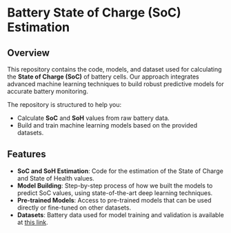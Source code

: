 # Battery State of Charge (SoC) Estimation

## Overview

This repository contains the code, models, and dataset used for calculating the **State of Charge (SoC)** of battery cells. 
Our approach integrates advanced machine learning techniques to build robust predictive models for accurate battery monitoring.

The repository is structured to help you:

- Calculate **SoC** and **SoH** values from raw battery data.
- Build and train machine learning models based on the provided datasets.
## Features

- **SoC and SoH Estimation**: Code for the estimation of the State of Charge and State of Health values.
- **Model Building**: Step-by-step process of how we built the models to predict SoC values, using state-of-the-art deep learning techniques.
- **Pre-trained Models**: Access to pre-trained models that can be used directly or fine-tuned on other datasets.
- **Datasets**: Battery data used for model training and validation is available at [this link](https://seafile.unistra.fr/f/055c6cbeefae4df3b6ea/?dl=1).

